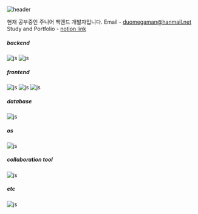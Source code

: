 ![header](https://capsule-render.vercel.app/api?type=venom&color=A3DCBE&height=350&section=header&text=Danggeuni's%20hub&fontSize=90)


현재 공부중인 주니어 백엔드 개발자입니다.
Email - duomegaman@hanmail.net
Study and Portfolio - [notion link](https://danggeuni.notion.site/STUDY-f129ac65f7714219ab0b15fd0fbb0e7d?pvs=4)

##### backend
![js](https://img.shields.io/badge/Java-ED8B00?style=for-the-badge&logo=openjdk&logoColor=white) ![js](https://img.shields.io/badge/Spring-6DB33F?style=for-the-badge&logo=spring&logoColor=white)
##### frontend
![js](https://img.shields.io/badge/HTML-239120?style=for-the-badge&logo=html5&logoColor=white) ![js](https://img.shields.io/badge/CSS-239120?&style=for-the-badge&logo=css3&logoColor=white) ![js](https://img.shields.io/badge/JavaScript-F7DF1E?style=for-the-badge&logo=JavaScript&logoColor=white)

##### database
![js](	https://img.shields.io/badge/MySQL-00000F?style=for-the-badge&logo=mysql&logoColor=white)

##### os
![js](https://img.shields.io/badge/Ubuntu-E95420?style=for-the-badge&logo=ubuntu&logoColor=white)

##### collaboration tool
![js](https://img.shields.io/badge/Slack-4A154B?style=for-the-badge&logo=slack&logoColor=white)

##### etc
![js](https://img.shields.io/badge/Microsoft_Excel-217346?style=for-the-badge&logo=microsoft-excel&logoColor=white)
